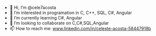 - 👋 Hi, I’m @cele7acosta
- 👀 I’m interested in programation in C, C++, SQL, C#, Angular
- 🌱 I’m currently learning C#, Angular
- 💞️ I’m looking to collaborate on C,C#,SQL,Angular
- 📫 How to reach me: www.linkedin.com/in/celeste-acosta-58447918b

<!---
cele7acosta/cele7acosta is a ✨ special ✨ repository because its `README.md` (this file) appears on your GitHub profile.
You can click the Preview link to take a look at your changes.
--->
